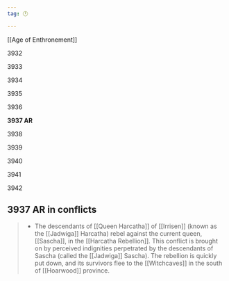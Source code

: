 ```yaml
---
tag: 🕛

---
```

[[Age of Enthronement]]


3932

3933

3934

3935

3936

**3937 AR**

3938

3939

3940

3941

3942



## 3937 AR in conflicts

>  - The descendants of [[Queen Harcatha]] of [[Irrisen]] (known as the [[Jadwiga]] Harcatha) rebel against the current queen, [[Sascha]], in the [[Harcatha Rebellion]]. This conflict is brought on by perceived indignities perpetrated by the descendants of Sascha (called the [[Jadwiga]] Sascha). The rebellion is quickly put down, and its survivors flee to the [[Witchcaves]] in the south of [[Hoarwood]] province.






